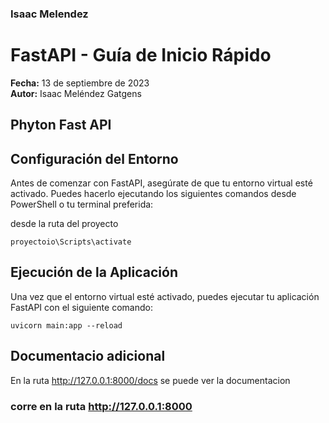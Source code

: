 ### Isaac Melendez 
# FastAPI - Guía de Inicio Rápido
**Fecha:** 13 de septiembre de 2023  
**Autor:** Isaac Meléndez Gatgens
## Phyton Fast API


## Configuración del Entorno
Antes de comenzar con FastAPI, asegúrate de que tu entorno virtual esté activado. Puedes hacerlo ejecutando los siguientes comandos desde PowerShell o tu terminal preferida:

desde la ruta del proyecto 
```
proyectoio\Scripts\activate
```

## Ejecución de la Aplicación
Una vez que el entorno virtual esté activado, puedes ejecutar tu aplicación FastAPI con el siguiente comando:
```
uvicorn main:app --reload
```

## Documentacio adicional
En la ruta http://127.0.0.1:8000/docs se puede ver la documentacion


### corre en la ruta http://127.0.0.1:8000
